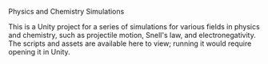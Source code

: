 Physics and Chemistry Simulations

This is a Unity project for a series of simulations for various fields in physics and chemistry, such as projectile motion, Snell's law, and electronegativity.
The scripts and assets are available here to view; running it would require opening it in Unity.
